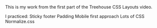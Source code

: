 This is my work from the first part of the Treehouse CSS Layouts video.

I practiced:
Sticky footer
Padding
Mobile first approach
Lots of CSS
Normalize.css

